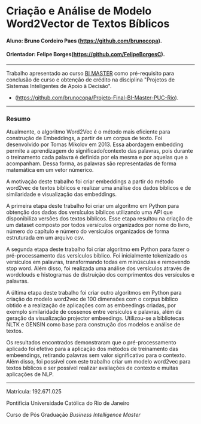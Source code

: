 # Criação e Análise de Modelo Word2Vector de Textos Bíblicos 

#### Aluno: Bruno Cordeiro Paes (https://github.com/brunocopa).
#### Orientador: Felipe Borges(https://github.com/FelipeBorgesC).

---

Trabalho apresentado ao curso [BI MASTER](https://ica.puc-rio.ai/bi-master) como pré-requisito para conclusão de curso e obtenção de crédito na disciplina "Projetos de Sistemas Inteligentes de Apoio à Decisão".

- (https://github.com/brunocopa/Projeto-Final-BI-Master-PUC-Rio). 

---

### Resumo


Atualmente, o algoritmo Word2Vec é o método mais eficiente para construção de Embeddings, a partir de um corpus de texto. Foi desenvolvido por Tomas Mikolov em 2013. Essa abordagem embedding permite a aprendizagem do significado/contexto das palavras, pois durante o treinamento cada palavra é definida por ela mesma e por aquelas que a acompanham. Dessa forma, as palavras são representadas de forma matemática em um vetor númerico. 

A motivação deste trabalho foi criar embeddings a partir do método word2vec de textos bíblicos e realizar uma análise dos dados bíblicos e de similaridade e visualização das embeddings. 

A primeira etapa deste trabalho foi criar um algoritmo em Python para obtenção dos dados dos versículos bíblicos utilizando uma API que disponibiliza versões dos textos bíblicos. Esse etapa resultou na criação de um dataset composto por todos versículos organizados por nome do livro, número do capítulo e número do versículos organizados de forma estruturada em um arquivo csv.

A segunda etapa deste trabalho foi criar algoritmo em Python para fazer o pré-processamento das versículos bíblico. Foi inicialmente tokenizado os versículos em palavras, transformando todas em minúsculas e removendo stop word. Além disso, foi realizada uma análise dos versículos através de wordclouds e histogramas de distruição dos comprimentos dos versículos e palavras.

A última etapa deste trabalho foi criar outro algoritmos em Python para criação do modelo word2vec de 100 dimensões com o corpus bíblico obtido e a realização de aplicações com as embeedings criadas, por exemplo similaridade de cossenos entre versículos e palavras, além da geração da visualização projector embeedings. Utilizou-se a bibliotecas NLTK e GENSIN como base para construção dos modelos e análise de textos.

Os resultados encontrados demonstraram que o pré-processamento aplicado foi efetivo para a aplicação dos métodos de treinamento das embeendings, retirando palavras sem valor significativo para o contexto. Além disso, foi possível com este trabalho criar um modelo word2vec para textos bíblicos e ser possível realizar avaliações de contexto e muitas aplicações de NLP. 


---

Matrícula: 192.671.025

Pontifícia Universidade Católica do Rio de Janeiro

Curso de Pós Graduação *Business Intelligence Master*

